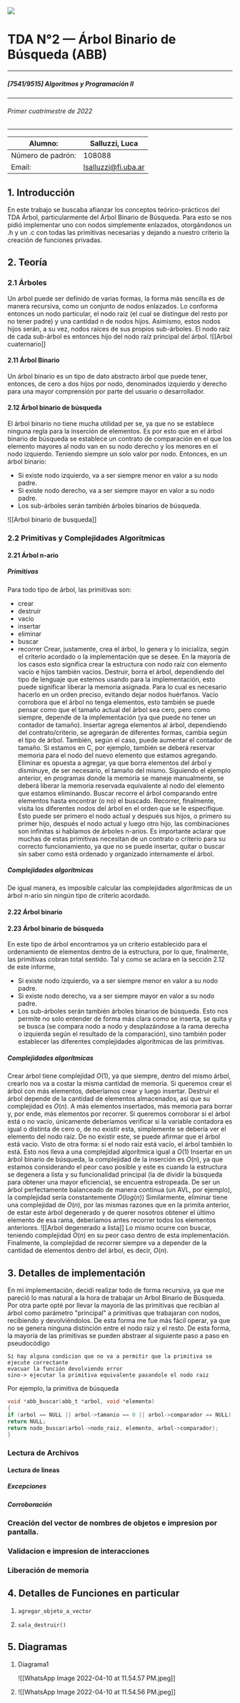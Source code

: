     
![](https://i.imgur.com/P0aqOMI.jpg)

# **TDA N°2 — Árbol Binario de Búsqueda (ABB)** 
---
##### [7541/9515] Algoritmos y Programación II
---
###### Primer cuatrimestre de 2022
---

|  Alumno: | Salluzzi, Luca |
| ----------- | ----------- |
| Número de padrón: | 108088 |
| Email: | lsalluzzi@fi.uba.ar |


## 1. Introducción
En este trabajo se buscaba afianzar los conceptos teórico-prácticos del TDA Árbol, particularmente del Árbol Binario de Búsqueda. Para esto se nos pidió implementar uno con nodos simplemente enlazados, otorgándonos un .h y un .c con todas las primitivas necesarias y dejando a nuestro criterio la creación de funciones privadas.

## 2. Teoría

### 2.1 Árboles
Un árbol puede ser definido de varias formas, la forma más sencilla es de manera recursiva, como un conjunto de nodos enlazados. Lo conforma entonces un nodo particular, el nodo raíz (el cual se distingue del resto por no tener padre) y una cantidad n de nodos hijos. Asimismo, estos nodos hijos serán, a su vez, nodos raíces de sus propios sub-árboles. El nodo raíz de cada sub-árbol es entonces hijo del nodo raíz principal del árbol. 
![[Arbol cuaternario]]

#### 2.11 Árbol Binario
Un árbol binario es un tipo de dato abstracto árbol que puede tener, entonces, de cero a dos hijos por nodo, denominados izquierdo y derecho para una mayor comprensión por parte del usuario o desarrollador.
#### 2.12 Árbol binario de búsqueda
El árbol binario no tiene mucha utilidad per se, ya que no se establece ninguna regla para la inserción de elementos. Es por esto que en el árbol binario de búsqueda se establece un contrato de comparación en el que los elemento mayores al nodo van en su nodo derecho y los menores en el nodo izquierdo. Teniendo siempre un solo valor por nodo. 
Entonces, en un árbol binario:
- Si existe nodo izquierdo, va a ser siempre menor en valor a su nodo padre.
- Si existe nodo derecho, va a ser siempre mayor en valor a su nodo padre.
- Los sub-árboles serán también árboles binarios de búsqueda.

![[Arbol binario de busqueda]]

### 2.2 Primitivas y Complejidades Algorítmicas
#### 2.21 Árbol n-ario
##### Primitivas
Para todo tipo de árbol, las primitivas son:
- crear 
- destruir
- vacío
- insertar
- eliminar 
- buscar 
- recorrer
Crear, justamente, crea el árbol, lo genera y lo inicializa, según el criterio acordado o la implementación que se desee. En la mayoría de los casos esto significa crear la estructura con nodo raíz con elemento vacío e hijos también vacíos. 
Destruir, borra el árbol, dependiendo del tipo de lenguaje que estemos usando para la implementación, esto puede significar liberar la memoria asignada. Para lo cual es necesario hacerlo en un orden preciso, evitando dejar nodos huérfanos.
Vacío corrobora que el árbol no tenga elementos, esto también se puede pensar como que el tamaño actual del árbol sea cero, pero como siempre, depende de la implementación (ya que puede no tener un contador de tamaño).
Insertar agrega elementos al árbol, dependiendo del contrato/criterio, se agregarán de diferentes formas, cambia según el tipo de árbol. También, según el caso, puede aumentar el contador de tamaño. Si estamos en C, por ejemplo, también se deberá reservar memoria para el nodo del nuevo elemento que estamos agregando.
Eliminar es opuesta a agregar, ya que borra elementos del árbol y disminuye, de ser necesario, el tamaño del mismo. Siguiendo el ejemplo anterior, en programas donde la memoria se maneje manualmente, se deberá liberar la memoria reservada equivalente al nodo del elemento que estamos eliminando.
Buscar recorre el árbol comparando entre elementos hasta encontrar (o no) el buscado.
Recorrer, finalmente, visita los diferentes nodos del árbol en el orden que se le especifique. Esto puede ser primero el nodo actual y después sus hijos, o primero su primer hijo, después el nodo actual y luego otro hijo, las combinaciones son infinitas si hablamos de árboles n-arios.
Es importante aclarar que muchas de estas primitivas necesitan de un contrato o criterio para su correcto funcionamiento, ya que no se puede insertar, quitar o buscar sin saber como está ordenado y organizado internamente el árbol.
##### Complejidades algorítmicas
De igual manera, es imposible calcular las complejidades algorítmicas de un árbol n-ario sin ningún tipo de criterio acordado.

#### 2.22 Árbol binario

#### 2.23 Árbol binario de búsqueda
En este tipo de árbol encontramos ya un criterio establecido para el ordenamiento de elementos dentro de la estructura, por lo que, finalmente, las primitivas cobran total sentido.
Tal y como se aclara en la sección 2.12 de este informe, 
- Si existe nodo izquierdo, va a ser siempre menor en valor a su nodo padre.
- Si existe nodo derecho, va a ser siempre mayor en valor a su nodo padre.
- Los sub-árboles serán también árboles binarios de búsqueda.
Esto nos permite no solo entender de forma más clara como se inserta, se quita y se busca (se compara nodo a nodo y desplazándose a la rama derecha o izquierda según el resultado de la comparación), sino también poder establecer las diferentes complejidades algorítmicas de las primitivas.

##### Complejidades algorítmicas 
Crear árbol tiene complejidad $O(1)$, ya que siempre, dentro del mismo árbol, crearlo nos va a costar la misma cantidad de memoria. Si queremos crear el árbol con más elementos, deberíamos crear y luego insertar.
Destruir el árbol depende de la cantidad de elementos almacenados, así que su complejidad es $O(n)$. A más elementos insertados, más memoria para borrar y, por ende, más elementos por recorrer.
Si queremos corroborar si el árbol está o no vacío, únicamente deberíamos verificar si la variable contadora es igual o distinta de cero o, de no existir esta, simplemente se debería ver el elemento del nodo raíz. De no existir este, se puede afirmar que el árbol está vacío. Visto de otra forma: si el nodo raíz está vacío, el árbol también lo está. Esto nos lleva a una complejidad algorítmica igual a $O(1)$
Insertar en un árbol binario de búsqueda, la complejidad de la inserción es $O(n)$, ya que estamos considerando el peor caso posible y este es cuando la estructura se degenera a lista y su funcionalidad principal (la de dividir la búsqueda para obtener una mayor eficiencia), se encuentra estropeada. De ser un árbol perfectamente balanceado de manera continua (un AVL, por ejemplo), la complejidad sería constantemente $O(log(n))$
Similarmente, eliminar tiene una complejidad de $O(n)$, por las mismas razones que en la primita anterior, de estar este árbol degenerado y de querer nosotros obtener el último elemento de esa rama, deberíamos antes recorrer todos los elementos anteriores.
![[Arbol degenerado a lista]]
Lo mismo ocurre con buscar, teniendo complejidad $O(n)$ en su peor caso dentro de esta implementación.
Finalmente, la complejidad de recorrer siempre va a depender de la cantidad de elementos dentro del árbol, es decir, $O(n)$.

## 3. Detalles de implementación
En mi implementación, decidi realizar todo de forma recursiva, ya que me pareció lo mas natural a la hora de trabajar un Arbol Binario de Búsqueda. Por otra parte opté por llevar la mayoría de las primitivas que recibían al árbol como parámetro "principal" a primitivas que trabajaran con nodos, recibiendo y devolviéndolos. De esta forma me fue más fácil operar, ya que no se genera ninguna distinción entre el nodo raíz y el resto. De esta forma, la mayoría de las primitivas se pueden abstraer al siguiente paso a paso en pseudocódigo
```
Si hay alguna condicion que no va a permitir que la primitiva se ejecute correctante
evacuar la función devolviendo error
sino-> ejecutar la primitiva equivalente pasandole el nodo raiz
```

Por ejemplo, la primitiva de búsqueda
```c
void *abb_buscar(abb_t *arbol, void *elemento)
{
if (arbol == NULL || arbol->tamanio == 0 || arbol->comparador == NULL)
return NULL;
return nodo_buscar(arbol->nodo_raiz, elemento, arbol->comparador);
}
```
### Lectura de Archivos


#### Lectura de lineas

##### Excepciones


 ##### Corroboración


### Creación del vector de nombres de objetos e impresion por pantalla.


### Validacion  e impresion de interacciones


### Liberación de memoria


## 4. Detalles de Funciones en particular

1. `agregar_objeto_a_vector`

  
2. `sala_destruir()`



## 5. Diagramas





1. Diagrama1

    ![[WhatsApp Image 2022-04-10 at 11.54.57 PM.jpeg]]



2. ![[WhatsApp Image 2022-04-10 at 11.54.56 PM.jpeg]]


